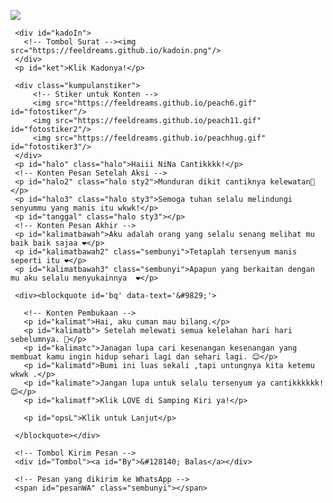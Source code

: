 <!DOCTYPE html>
<html>
<meta charset='UTF-8'/><meta content='width=device-width, initial-scale=1, user-scalable=1, minimum-scale=1, maximum-scale=5' name='viewport'/><meta content='IE=edge' http-equiv='X-UA-Compatible'/><link href="https://feeldreams.github.io/withyou/style.css" rel="stylesheet" type="text/css" />
  
  <link rel="preconnect" href="https://fonts.googleapis.com">
  <link rel="preconnect" href="https://fonts.gstatic.com" crossorigin>
  <link href="https://fonts.googleapis.com/css2?family=Shippori+Antique:wght@400;700&display=swap" rel="stylesheet">
  <link href="https://fonts.googleapis.com/css2?family=Dancing+Script&display=swap" rel="stylesheet">

  <script src="https://cdn.jsdelivr.net/npm/sweetalert2@11.0.19/dist/sweetalert2.all.min.js"></script>
  <script src="https://unpkg.com/typeit@8.7.0/dist/index.umd.js"></script>
  <script src="https://kit.fontawesome.com/4f3ce16e3e.js" crossorigin="anonymous"></script>
  
<head>
<title>Happy Birthday</title>
<link rel="icon" type="image/x-icon" href="https://malasid.github.io/favicon.png">
<!-- 
  Made with love by Rayys!
  
     Blog: https://PalingIT.com
     Instagram: @rayyarrr
     TikTok: @rayy4r
     Email: rayyar0703@gmail.com
     
  Thanks to all <3
-->
</head>
<body>
	
   <!-- Ganti Audio di sini -->
   <audio src="about-you.mp3" id="linkmp3" class="sembunyi"></audio>
   
   <div id="bodyblur">
     <!-- Wallpaper --><img src="https://feeldreams.github.io/wp2.jpeg" id="wallpaper"/><div id="beneranblur"></div>
   </div>
   
   <div id='Content'>

     <div id="kadoIn">
       <!-- Tombol Surat --><img src="https://feeldreams.github.io/kadoin.png"/>
     </div>
     <p id="ket">Klik Kadonya!</p>

     <div class="kumpulanstiker">
         <!-- Stiker untuk Konten -->
         <img src="https://feeldreams.github.io/peach6.gif" id="fotostiker"/>
         <img src="https://feeldreams.github.io/peach11.gif" id="fotostiker2"/>
         <img src="https://feeldreams.github.io/peachhug.gif" id="fotostiker3"/>
     </div>
     <p id="halo" class="halo">Haiii NiNa Cantikkkk!</p>
     <!-- Konten Pesan Setelah Aksi -->
     <p id="halo2" class="halo sty2">Munduran dikit cantiknya kelewatan🌟</p>
     <p id="halo3" class="halo sty3">Semoga tuhan selalu melindungi senyummu yang manis itu wkwk!</p>
     <p id="tanggal" class="halo sty3"></p>
     <!-- Konten Pesan Akhir -->
     <p id="kalimatbawah">Aku adalah orang yang selalu senang melihat mu baik baik sajaa ❤️</p> 
     <p id="kalimatbawah2" class="sembunyi">Tetaplah tersenyum manis seperti itu ❤️</p> 
     <p id="kalimatbawah3" class="sembunyi">Apapun yang berkaitan dengan mu aku selalu menyukainnya  ❤️</p>
       
     <div><blockquote id='bq' data-text='&#9829;'>

       <!-- Konten Pembukaan -->
       <p id="kalimat">Hai, aku cuman mau bilang.</p>
       <p id="kalimatb"> Setelah melewati semua kelelahan hari hari sebelumnya. 💪</p>
       <p id="kalimatc">Janagan lupa cari kesenangan kesenangan yang membuat kamu ingin hidup sehari lagi dan sehari lagi. 😊</p>
       <p id="kalimatd">Bumi ini luas sekali ,tapi untungnya kita ketemu wkwk .</p>
       <p id="kalimate">Jangan lupa untuk selalu tersenyum ya cantikkkkkk! 😊</p>
       <p id="kalimatf">Klik LOVE di Samping Kiri ya!</p>
       
       <p id="opsL">Klik untuk Lanjut</p>
       
     </blockquote></div>

     <!-- Tombol Kirim Pesan -->
     <div id="Tombol"><a id="By">&#128140; Balas</a></div>

     <!-- Pesan yang dikirim ke WhatsApp -->
     <span id="pesanWA" class="sembunyi"></span>
     
   </div>

<!-- Jangan Edit Bagian Ini --><script>
  const body = document.querySelector("body"); const style = document.createElement('style'); var today = new Date();var dd = String(today.getDate()).padStart(2, '0');var mm = String(today.getMonth() + 1).padStart(2, '0');var yyyy = today.getFullYear();const monthNames = ["Januari", "Februari", "Maret", "April", "Mei", "Juni", "Juli", "Agustus", "September", "Oktober", "November", "Desember"];today = dd + ' ' + monthNames[today.getMonth()] + ' ' + yyyy; inikuis=0;ftganti=0;flag=1;flagg=1;fungsi=0;ftfungsi=0;fungsiAwal=0;fungsitimer=0;vketikhalo=halo.innerHTML;halo.innerHTML = "";vketikhalo2=halo2.innerHTML;halo2.innerHTML = "";pesanwhatsapp = pesanWA.innerHTML;deffotostiker=fotostiker.src;Content.style = "opacity:1;margin-top:16vh;";
  audio = new Audio('' + linkmp3.src);tanggal.innerHTML="- " + today + " -"; function createHeart() {const heart = document.createElement("div"); heart.className = "fas fa-heart"; heart.style.left = (Math.random() * 90)+"vw"; heart.style.animationDuration = (Math.random()*3)+2+"s"; body.appendChild(heart);} setInterval(function name(params) {var heartArr = document.querySelectorAll(".fa-heart"); if (heartArr.length > 100) {heartArr[0].remove()}},100);
</script>
<script src="https://malasid.github.io/html/anniv.js"></script>
<!-- Sampai Sini -->
</body>
</html>
